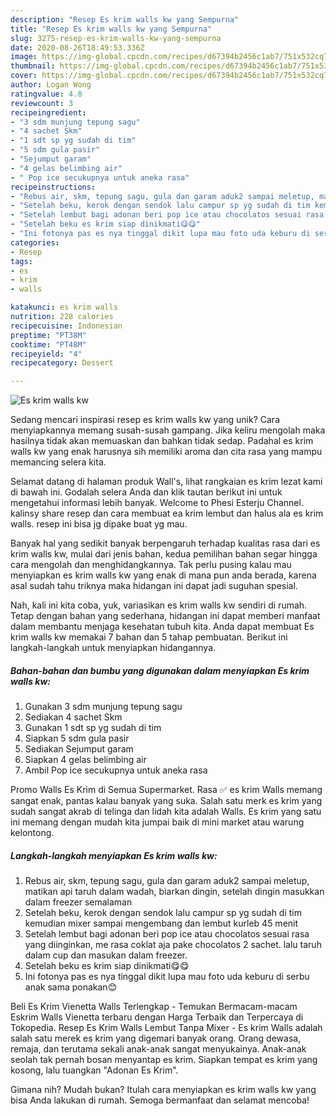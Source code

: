 ```yaml
---
description: "Resep Es krim walls kw yang Sempurna"
title: "Resep Es krim walls kw yang Sempurna"
slug: 3275-resep-es-krim-walls-kw-yang-sempurna
date: 2020-08-26T18:49:53.336Z
image: https://img-global.cpcdn.com/recipes/d67394b2456c1ab7/751x532cq70/es-krim-walls-kw-foto-resep-utama.jpg
thumbnail: https://img-global.cpcdn.com/recipes/d67394b2456c1ab7/751x532cq70/es-krim-walls-kw-foto-resep-utama.jpg
cover: https://img-global.cpcdn.com/recipes/d67394b2456c1ab7/751x532cq70/es-krim-walls-kw-foto-resep-utama.jpg
author: Logan Wong
ratingvalue: 4.8
reviewcount: 3
recipeingredient:
- "3 sdm munjung tepung sagu"
- "4 sachet Skm"
- "1 sdt sp yg sudah di tim"
- "5 sdm gula pasir"
- "Sejumput garam"
- "4 gelas belimbing air"
- " Pop ice secukupnya untuk aneka rasa"
recipeinstructions:
- "Rebus air, skm, tepung sagu, gula dan garam aduk2 sampai meletup, matikan api taruh dalam wadah, biarkan dingin, setelah dingin masukkan dalam freezer semalaman"
- "Setelah beku, kerok dengan sendok lalu campur sp yg sudah di tim kemudian mixer sampai mengembang dan lembut kurleb 45 menit"
- "Setelah lembut bagi adonan beri pop ice atau chocolatos sesuai rasa yang diinginkan, me rasa coklat aja pake chocolatos 2 sachet. lalu taruh dalam cup dan masukan dalam freezer."
- "Setelah beku es krim siap dinikmati😋😋"
- "Ini fotonya pas es nya tinggal dikit lupa mau foto uda keburu di serbu anak sama ponakan😊"
categories:
- Resep
tags:
- es
- krim
- walls

katakunci: es krim walls 
nutrition: 228 calories
recipecuisine: Indonesian
preptime: "PT38M"
cooktime: "PT48M"
recipeyield: "4"
recipecategory: Dessert

---
```



![Es krim walls kw](https://img-global.cpcdn.com/recipes/d67394b2456c1ab7/751x532cq70/es-krim-walls-kw-foto-resep-utama.jpg)

Sedang mencari inspirasi resep es krim walls kw yang unik? Cara menyiapkannya memang susah-susah gampang. Jika keliru mengolah maka hasilnya tidak akan memuaskan dan bahkan tidak sedap. Padahal es krim walls kw yang enak harusnya sih memiliki aroma dan cita rasa yang mampu memancing selera kita.

Selamat datang di halaman produk Wall&#39;s, lihat rangkaian es krim lezat kami di bawah ini. Godalah selera Anda dan klik tautan berikut ini untuk mengetahui informasi lebih banyak. Welcome to Phesi Esterju Channel. kalinsy share resep dan cara membuat ea krim lembut dan halus ala es krim walls. resep ini bisa jg dipake buat yg mau.

Banyak hal yang sedikit banyak berpengaruh terhadap kualitas rasa dari es krim walls kw, mulai dari jenis bahan, kedua pemilihan bahan segar hingga cara mengolah dan menghidangkannya. Tak perlu pusing kalau mau menyiapkan es krim walls kw yang enak di mana pun anda berada, karena asal sudah tahu triknya maka hidangan ini dapat jadi suguhan spesial.


Nah, kali ini kita coba, yuk, variasikan es krim walls kw sendiri di rumah. Tetap dengan bahan yang sederhana, hidangan ini dapat memberi manfaat dalam membantu menjaga kesehatan tubuh kita. Anda dapat membuat Es krim walls kw memakai 7 bahan dan 5 tahap pembuatan. Berikut ini langkah-langkah untuk menyiapkan hidangannya.

<!--inarticleads1-->

##### Bahan-bahan dan bumbu yang digunakan dalam menyiapkan Es krim walls kw:

1. Gunakan 3 sdm munjung tepung sagu
1. Sediakan 4 sachet Skm
1. Gunakan 1 sdt sp yg sudah di tim
1. Siapkan 5 sdm gula pasir
1. Sediakan Sejumput garam
1. Siapkan 4 gelas belimbing air
1. Ambil  Pop ice secukupnya untuk aneka rasa


Promo Walls Es Krim di Semua Supermarket. Rasa ✅ es krim Walls memang sangat enak, pantas kalau banyak yang suka. Salah satu merk es krim yang sudah sangat akrab di telinga dan lidah kita adalah Walls. Es krim yang satu ini memang dengan mudah kita jumpai baik di mini market atau warung kelontong. 

<!--inarticleads2-->

##### Langkah-langkah menyiapkan Es krim walls kw:

1. Rebus air, skm, tepung sagu, gula dan garam aduk2 sampai meletup, matikan api taruh dalam wadah, biarkan dingin, setelah dingin masukkan dalam freezer semalaman
1. Setelah beku, kerok dengan sendok lalu campur sp yg sudah di tim kemudian mixer sampai mengembang dan lembut kurleb 45 menit
1. Setelah lembut bagi adonan beri pop ice atau chocolatos sesuai rasa yang diinginkan, me rasa coklat aja pake chocolatos 2 sachet. lalu taruh dalam cup dan masukan dalam freezer.
1. Setelah beku es krim siap dinikmati😋😋
1. Ini fotonya pas es nya tinggal dikit lupa mau foto uda keburu di serbu anak sama ponakan😊


Beli Es Krim Vienetta Walls Terlengkap - Temukan Bermacam-macam Eskrim Walls Vienetta terbaru dengan Harga Terbaik dan Terpercaya di Tokopedia. Resep Es Krim Walls Lembut Tanpa Mixer - Es krim Walls adalah salah satu merek es krim yang digemari banyak orang. Orang dewasa, remaja, dan terutama sekali anak-anak sangat menyukainya. Anak-anak seolah tak pernah bosan menyantap es krim. Siapkan tempat es krim yang kosong, lalu tuangkan &#34;Adonan Es Krim&#34;. 

Gimana nih? Mudah bukan? Itulah cara menyiapkan es krim walls kw yang bisa Anda lakukan di rumah. Semoga bermanfaat dan selamat mencoba!
